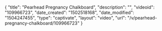 {
    "title": "Pearhead Pregnancy Chalkboard",
    "description": "",
    "videoid": "109966723",
    "date_created": "1502518168",
    "date_modified": "1504247455",
    "type": "captivate",
    "layout": "video",
    "url": "\/v\/pearhead-pregnancy-chalkboard\/109966723"
}